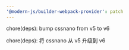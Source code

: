 ```yaml
---
'@modern-js/builder-webpack-provider': patch
---
```


chore(deps): bump cssnano from v5 to v6

chore(deps): 将 cssnano 从 v5 升级到 v6
